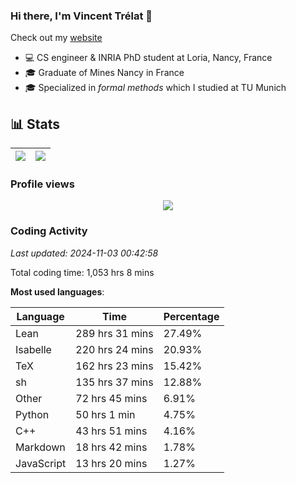 ### Hi there, I'm Vincent Trélat 👋

Check out my [website](https://vtrelat.github.io)

-   💻 CS engineer & INRIA PhD student at Loria, Nancy, France
-   🎓 Graduate of Mines Nancy in France
-   🎓 Specialized in _formal methods_ which I studied at TU Munich

## 📊 **Stats**

| <img align="center" src="https://readme-stats.clckblog.space/api?username=VTrelat&show_icons=true&include_all_commits=true&theme=tokyonight&hide_border=true" /> | <img align="center" src="https://readme-stats.clckblog.space/api/top-langs/?username=VTrelat&layout=compact&theme=tokyonight&hide_border=true" /> |
| ---------------------------------------------------------------------------------------------------------------------------------------------------------------- | ------------------------------------------------------------------------------------------------------------------------------------------------- |

### Profile views

<p align="center">
 <img src="https://profile-counter.glitch.me/VTrelat/count.svg" />
</p>

<!--automations-->
### Coding Activity
_Last updated: 2024-11-03 00:42:58_

Total coding time: 1,053 hrs 8 mins

**Most used languages**:

| Language | Time | Percentage |
| ------------- | ------------- | ------------- |
| Lean | 289 hrs 31 mins | 27.49% |
| Isabelle | 220 hrs 24 mins | 20.93% |
| TeX | 162 hrs 23 mins | 15.42% |
| sh | 135 hrs 37 mins | 12.88% |
| Other | 72 hrs 45 mins | 6.91% |
| Python | 50 hrs 1 min | 4.75% |
| C++ | 43 hrs 51 mins | 4.16% |
| Markdown | 18 hrs 42 mins | 1.78% |
| JavaScript | 13 hrs 20 mins | 1.27% |

